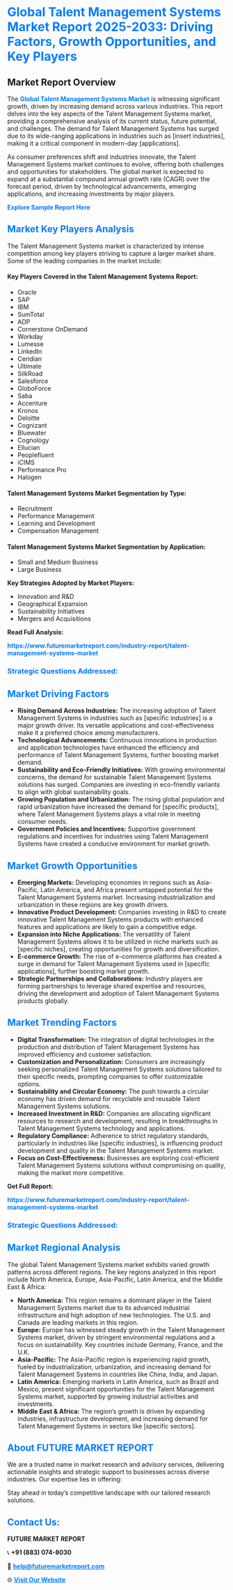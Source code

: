 <h1 style="color: #007BFF;">Global Talent Management Systems Market Report 2025-2033: Driving Factors, Growth Opportunities, and Key Players</h1>

<section id="overview">
<h2>Market Report Overview</h2>
<p>The <a href="https://www.futuremarketreport.com/industry-report/talent-management-systems-market" style="color: #007BFF; text-decoration: none;"><strong>Global Talent Management Systems Market</strong></a> is witnessing significant growth, driven by increasing demand across various industries. This report delves into the key aspects of the Talent Management Systems market, providing a comprehensive analysis of its current status, future potential, and challenges. The demand for Talent Management Systems has surged due to its wide-ranging applications in industries such as [insert industries], making it a critical component in modern-day [applications].</p>
<p>As consumer preferences shift and industries innovate, the Talent Management Systems market continues to evolve, offering both challenges and opportunities for stakeholders. The global market is expected to expand at a substantial compound annual growth rate (CAGR) over the forecast period, driven by technological advancements, emerging applications, and increasing investments by major players.</p>
</section>

<section id="overview">
<p><a href="https://www.futuremarketreport.com/request-sample/reportId=105970" style="color: #007BFF; text-decoration: none;"><strong>Explore Sample Report Here</strong></a></p>
</section>

<section id="key-players">
<h2 style="color: #007BFF;">Market Key Players Analysis</h2>
<p>The Talent Management Systems market is characterized by intense competition among key players striving to capture a larger market share. Some of the leading companies in the market include:</p>
<h4>Key Players Covered in the Talent Management Systems Report:</h4>
<ul><li>Oracle</li><li>SAP</li><li>IBM</li><li>SumTotal</li><li>ADP</li><li>Cornerstone OnDemand</li><li>Workday</li><li>Lumesse</li><li>LinkedIn</li><li>Ceridian</li><li>Ultimate</li><li>SilkRoad</li><li>Salesforce</li><li>GloboForce</li><li>Saba</li><li>Accenture</li><li>Kronos</li><li>Deloitte</li><li>Cognizant</li><li>Bluewater</li><li>Cognology</li><li>Ellucian</li><li>Peoplefluent</li><li>iCIMS</li><li>Performance Pro</li><li>Halogen</li></ul>
<h4>Talent Management Systems Market Segmentation by Type:</h4>
<ul><li>Recruitment</li><li>Performance Management</li><li>Learning and Development</li><li>Compensation Management</li></ul>

<h4>Talent Management Systems Market Segmentation by Application:</h4>
<ul><li>Small and Medium Business</li><li>Large Business</li></ul>
<p><strong>Key Strategies Adopted by Market Players:</strong></p>
<ul>
<li>Innovation and R&D</li>
<li>Geographical Expansion</li>
<li>Sustainability Initiatives</li>
<li>Mergers and Acquisitions</li>
</ul>
</section>

<section>
<p><strong>Read Full Analysis: </strong></p><a href="https://www.futuremarketreport.com/industry-report/talent-management-systems-market" style="color: #007BFF; text-decoration: none;"><strong>https://www.futuremarketreport.com/industry-report/talent-management-systems-market</strong></a>
<h3 style="color: #007BFF;">Strategic Questions Addressed:</h3>
</section>

<section id="driving-factors">
<h2 style="color: #007BFF;">Market Driving Factors</h2>
<ul>
<li><strong>Rising Demand Across Industries:</strong> The increasing adoption of Talent Management Systems in industries such as [specific industries] is a major growth driver. Its versatile applications and cost-effectiveness make it a preferred choice among manufacturers.</li>
<li><strong>Technological Advancements:</strong> Continuous innovations in production and application technologies have enhanced the efficiency and performance of Talent Management Systems, further boosting market demand.</li>
<li><strong>Sustainability and Eco-Friendly Initiatives:</strong> With growing environmental concerns, the demand for sustainable Talent Management Systems solutions has surged. Companies are investing in eco-friendly variants to align with global sustainability goals.</li>
<li><strong>Growing Population and Urbanization:</strong> The rising global population and rapid urbanization have increased the demand for [specific products], where Talent Management Systems plays a vital role in meeting consumer needs.</li>
<li><strong>Government Policies and Incentives:</strong> Supportive government regulations and incentives for industries using Talent Management Systems have created a conducive environment for market growth.</li>
</ul>
</section>

<section id="growth-opportunities">
<h2 style="color: #007BFF;">Market Growth Opportunities</h2>
<ul>
<li><strong>Emerging Markets:</strong> Developing economies in regions such as Asia-Pacific, Latin America, and Africa present untapped potential for the Talent Management Systems market. Increasing industrialization and urbanization in these regions are key growth drivers.</li>
<li><strong>Innovative Product Development:</strong> Companies investing in R&D to create innovative Talent Management Systems products with enhanced features and applications are likely to gain a competitive edge.</li>
<li><strong>Expansion into Niche Applications:</strong> The versatility of Talent Management Systems allows it to be utilized in niche markets such as [specific niches], creating opportunities for growth and diversification.</li>
<li><strong>E-commerce Growth:</strong> The rise of e-commerce platforms has created a surge in demand for Talent Management Systems used in [specific applications], further boosting market growth.</li>
<li><strong>Strategic Partnerships and Collaborations:</strong> Industry players are forming partnerships to leverage shared expertise and resources, driving the development and adoption of Talent Management Systems products globally.</li>
</ul>
</section>

<section id="trending-factors">
<h2 style="color: #007BFF;">Market Trending Factors</h2>
<ul>
<li><strong>Digital Transformation:</strong> The integration of digital technologies in the production and distribution of Talent Management Systems has improved efficiency and customer satisfaction.</li>
<li><strong>Customization and Personalization:</strong> Consumers are increasingly seeking personalized Talent Management Systems solutions tailored to their specific needs, prompting companies to offer customizable options.</li>
<li><strong>Sustainability and Circular Economy:</strong> The push towards a circular economy has driven demand for recyclable and reusable Talent Management Systems solutions.</li>
<li><strong>Increased Investment in R&D:</strong> Companies are allocating significant resources to research and development, resulting in breakthroughs in Talent Management Systems technology and applications.</li>
<li><strong>Regulatory Compliance:</strong> Adherence to strict regulatory standards, particularly in industries like [specific industries], is influencing product development and quality in the Talent Management Systems market.</li>
<li><strong>Focus on Cost-Effectiveness:</strong> Businesses are exploring cost-efficient Talent Management Systems solutions without compromising on quality, making the market more competitive.</li>
</ul>
</section>

<section>
<p><strong>Get Full Report: </strong></p><a href="https://www.futuremarketreport.com/industry-report/talent-management-systems-market" style="color: #007BFF; text-decoration: none;"><strong>https://www.futuremarketreport.com/industry-report/talent-management-systems-market</strong></a>
<h3 style="color: #007BFF;">Strategic Questions Addressed:</h3>
</section>


<section id="regional-analysis">
<h2 style="color: #007BFF;">Market Regional Analysis</h2>
<p>The global Talent Management Systems market exhibits varied growth patterns across different regions. The key regions analyzed in this report include North America, Europe, Asia-Pacific, Latin America, and the Middle East & Africa:</p>
<ul>
<li><strong>North America:</strong> This region remains a dominant player in the Talent Management Systems market due to its advanced industrial infrastructure and high adoption of new technologies. The U.S. and Canada are leading markets in this region.</li>
<li><strong>Europe:</strong> Europe has witnessed steady growth in the Talent Management Systems market, driven by stringent environmental regulations and a focus on sustainability. Key countries include Germany, France, and the U.K.</li>
<li><strong>Asia-Pacific:</strong> The Asia-Pacific region is experiencing rapid growth, fueled by industrialization, urbanization, and increasing demand for Talent Management Systems in countries like China, India, and Japan.</li>
<li><strong>Latin America:</strong> Emerging markets in Latin America, such as Brazil and Mexico, present significant opportunities for the Talent Management Systems market, supported by growing industrial activities and investments.</li>
<li><strong>Middle East & Africa:</strong> The region’s growth is driven by expanding industries, infrastructure development, and increasing demand for Talent Management Systems in sectors like [specific sectors].</li>
</ul>
</section>

<footer>
<h2 style="color: #007BFF;">About FUTURE MARKET REPORT</h2>
<p>We are a trusted name in market research and advisory services, delivering actionable insights and strategic support to businesses across diverse industries. Our expertise lies in offering:</p>

<p>Stay ahead in today’s competitive landscape with our tailored research solutions.</p>

<h2 style="color: #007BFF;">Contact Us:</h2>
<p><strong>FUTURE MARKET REPORT</strong></p>
<p>📞 <strong>+91 (883) 074-8030</strong></p>
<p>📧 <strong><a href="mailto:help@futuremarketreport.com" style="color: #007BFF;">help@futuremarketreport.com</a></strong></p>
<p>🌐 <strong><a href="https://www.futuremarketreport.com/" style="color: #007BFF;">Visit Our Website</a></strong></p>
</footer>